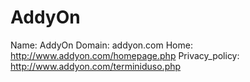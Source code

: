 
# AddyOn

Name: AddyOn
Domain: addyon.com
Home: http://www.addyon.com/homepage.php
Privacy_policy: http://www.addyon.com/terminiduso.php
